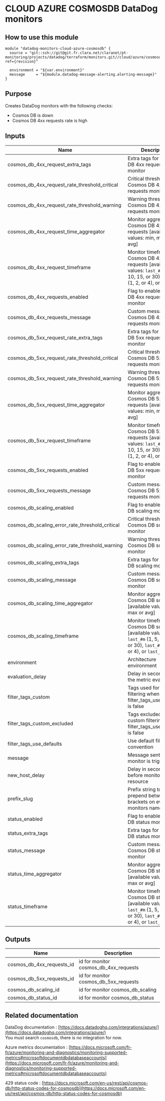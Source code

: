 # CLOUD AZURE COSMOSDB DataDog monitors

## How to use this module

```
module "datadog-monitors-cloud-azure-cosmosdb" {
  source = "git::ssh://git@git.fr.clara.net/claranet/pt-monitoring/projects/datadog/terraform/monitors.git//cloud/azure/cosmosdb?ref={revision}"

  environment = "${var.environment}"
  message     = "${module.datadog-message-alerting.alerting-message}"
}

```

## Purpose

Creates DataDog monitors with the following checks:

- Cosmos DB is down
- Cosmos DB 4xx requests rate is high

## Inputs

| Name | Description | Type | Default | Required |
|------|-------------|:----:|:-----:|:-----:|
| cosmos\_db\_4xx\_request\_extra\_tags | Extra tags for Cosmos DB 4xx requests monitor | list(string) | `[]` | no |
| cosmos\_db\_4xx\_request\_rate\_threshold\_critical | Critical threshold for Cosmos DB 4xx requests monitor | string | `"80"` | no |
| cosmos\_db\_4xx\_request\_rate\_threshold\_warning | Warning threshold for Cosmos DB 4xx requests monitor | string | `"50"` | no |
| cosmos\_db\_4xx\_request\_time\_aggregator | Monitor aggregator for Cosmos DB 4xx requests [available values: min, max or avg] | string | `"min"` | no |
| cosmos\_db\_4xx\_request\_timeframe | Monitor timeframe for Cosmos DB 4xx requests [available values: `last_#m` (1, 5, 10, 15, or 30), `last_#h` (1, 2, or 4), or `last_1d`] | string | `"last_5m"` | no |
| cosmos\_db\_4xx\_requests\_enabled | Flag to enable Cosmos DB 4xx requests monitor | string | `"true"` | no |
| cosmos\_db\_4xx\_requests\_message | Custom message for Cosmos DB 4xx requests monitor | string | `""` | no |
| cosmos\_db\_5xx\_request\_rate\_extra\_tags | Extra tags for Cosmos DB 5xx requests monitor | list(string) | `[]` | no |
| cosmos\_db\_5xx\_request\_rate\_threshold\_critical | Critical threshold for Cosmos DB 5xx requests monitor | string | `"80"` | no |
| cosmos\_db\_5xx\_request\_rate\_threshold\_warning | Warning threshold for Cosmos DB 5xx requests monitor | string | `"50"` | no |
| cosmos\_db\_5xx\_request\_time\_aggregator | Monitor aggregator for Cosmos DB 5xx requests [available values: min, max or avg] | string | `"min"` | no |
| cosmos\_db\_5xx\_request\_timeframe | Monitor timeframe for Cosmos DB 5xx requests [available values: `last_#m` (1, 5, 10, 15, or 30), `last_#h` (1, 2, or 4), or `last_1d`] | string | `"last_5m"` | no |
| cosmos\_db\_5xx\_requests\_enabled | Flag to enable Cosmos DB 5xx requests monitor | string | `"true"` | no |
| cosmos\_db\_5xx\_requests\_message | Custom message for Cosmos DB 5xx requests monitor | string | `""` | no |
| cosmos\_db\_scaling\_enabled | Flag to enable Cosmos DB scaling monitor | string | `"true"` | no |
| cosmos\_db\_scaling\_error\_rate\_threshold\_critical | Critical threshold for Cosmos DB scaling monitor | string | `"10"` | no |
| cosmos\_db\_scaling\_error\_rate\_threshold\_warning | Warning threshold for Cosmos DB scaling monitor | string | `"5"` | no |
| cosmos\_db\_scaling\_extra\_tags | Extra tags for Cosmos DB scaling monitor | list(string) | `[]` | no |
| cosmos\_db\_scaling\_message | Custom message for Cosmos DB scaling monitor | string | `""` | no |
| cosmos\_db\_scaling\_time\_aggregator | Monitor aggregator for Cosmos DB scaling [available values: min, max or avg] | string | `"min"` | no |
| cosmos\_db\_scaling\_timeframe | Monitor timeframe for Cosmos DB scaling [available values: `last_#m` (1, 5, 10, 15, or 30), `last_#h` (1, 2, or 4), or `last_1d`] | string | `"last_5m"` | no |
| environment | Architecture environment | string | n/a | yes |
| evaluation\_delay | Delay in seconds for the metric evaluation | string | `"900"` | no |
| filter\_tags\_custom | Tags used for custom filtering when filter_tags_use_defaults is false | string | `"*"` | no |
| filter\_tags\_custom\_excluded | Tags excluded for custom filtering when filter_tags_use_defaults is false | string | `""` | no |
| filter\_tags\_use\_defaults | Use default filter tags convention | string | `"true"` | no |
| message | Message sent when a monitor is triggered | string | n/a | yes |
| new\_host\_delay | Delay in seconds before monitor new resource | string | `"300"` | no |
| prefix\_slug | Prefix string to prepend between brackets on every monitors names | string | `""` | no |
| status\_enabled | Flag to enable Cosmos DB status monitor | string | `"true"` | no |
| status\_extra\_tags | Extra tags for Cosmos DB status monitor | list(string) | `[]` | no |
| status\_message | Custom message for Cosmos DB status monitor | string | `""` | no |
| status\_time\_aggregator | Monitor aggregator for Cosmos DB status [available values: min, max or avg] | string | `"max"` | no |
| status\_timeframe | Monitor timeframe for Cosmos DB status [available values: `last_#m` (1, 5, 10, 15, or 30), `last_#h` (1, 2, or 4), or `last_1d`] | string | `"last_5m"` | no |

## Outputs

| Name | Description |
|------|-------------|
| cosmos\_db\_4xx\_requests\_id | id for monitor cosmos_db_4xx_requests |
| cosmos\_db\_5xx\_requests\_id | id for monitor cosmos_db_5xx_requests |
| cosmos\_db\_scaling\_id | id for monitor cosmos_db_scaling |
| cosmos\_db\_status\_id | id for monitor cosmos_db_status |

## Related documentation

DataDog documentation : [https://docs.datadoghq.com/integrations/azure/](https://docs.datadoghq.com/integrations/azure/)  
You must search `cosmosdb`, there is no integration for now.

Azure metrics documentation : [https://docs.microsoft.com/fr-fr/azure/monitoring-and-diagnostics/monitoring-supported-metrics#microsoftdocumentdbdatabaseaccounts](https://docs.microsoft.com/fr-fr/azure/monitoring-and-diagnostics/monitoring-supported-metrics#microsoftdocumentdbdatabaseaccounts)

429 status code : [https://docs.microsoft.com/en-us/rest/api/cosmos-db/http-status-codes-for-cosmosdb](https://docs.microsoft.com/en-us/rest/api/cosmos-db/http-status-codes-for-cosmosdb)
